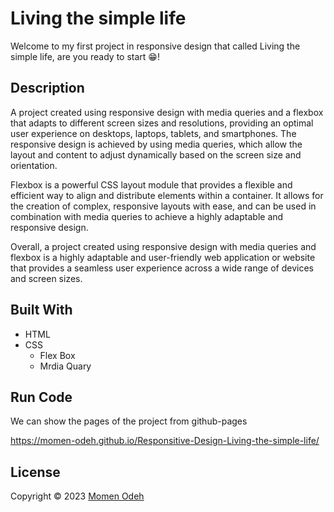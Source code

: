 # Living the simple life
Welcome to my first project in responsive design that called Living the simple life, are you ready to start 😁!

## Description
A project created using responsive design with media queries and a flexbox that adapts to different screen sizes and resolutions, providing an optimal user experience on desktops, laptops, tablets, and smartphones. The responsive design is achieved by using media queries, which allow the layout and content to adjust dynamically based on the screen size and orientation.

Flexbox is a powerful CSS layout module that provides a flexible and efficient way to align and distribute elements within a container. It allows for the creation of complex, responsive layouts with ease, and can be used in combination with media queries to achieve a highly adaptable and responsive design.

Overall, a project created using responsive design with media queries and flexbox is a highly adaptable and user-friendly web application or website that provides a seamless user experience across a wide range of devices and screen sizes.

## Built With
* HTML
* CSS
  * Flex Box
  * Mrdia Quary

## Run Code
We can show the pages of the project from github-pages 

https://momen-odeh.github.io/Responsitive-Design-Living-the-simple-life/

## License
Copyright © 2023 [Momen Odeh](https://github.com/Momen-Odeh)<br />
